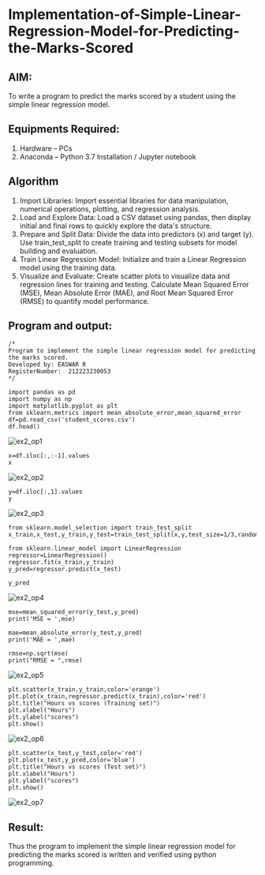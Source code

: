 # Implementation-of-Simple-Linear-Regression-Model-for-Predicting-the-Marks-Scored

## AIM:
To write a program to predict the marks scored by a student using the simple linear regression model.

## Equipments Required:
1. Hardware – PCs
2. Anaconda – Python 3.7 Installation / Jupyter notebook

## Algorithm
1. Import Libraries: Import essential libraries for data manipulation, numerical operations, plotting, and regression analysis.
2. Load and Explore Data: Load a CSV dataset using pandas, then display initial and final rows to quickly explore the data's structure.
3. Prepare and Split Data: Divide the data into predictors (x) and target (y). Use train_test_split to create training and testing subsets for model building and evaluation.
4. Train Linear Regression Model: Initialize and train a Linear Regression model using the training data.
5. Visualize and Evaluate: Create scatter plots to visualize data and regression lines for training and testing. Calculate Mean Squared Error (MSE), Mean Absolute Error (MAE), and Root Mean Squared Error (RMSE) to quantify model performance.

## Program and output:
```
/*
Program to implement the simple linear regression model for predicting the marks scored.
Developed by: EASWAR R
RegisterNumber:  212223230053
*/
```
```
import pandas as pd
import numpy as np
import matplotlib.pyplot as plt
from sklearn.metrics import mean_absolute_error,mean_squared_error
df=pd.read_csv('student_scores.csv')
df.head()
```
![ex2_op1](https://github.com/user-attachments/assets/e762caab-7eb8-4caf-98f4-0db0c8326843)
```
x=df.iloc[:,:-1].values
x
```
![ex2_op2](https://github.com/user-attachments/assets/34851270-c92e-4ce8-85f7-793894450e92)

```
y=df.iloc[:,1].values
y
```
![ex2_op3](https://github.com/user-attachments/assets/50ab746d-de2a-409c-ad4e-ee8ee7386a5a)
```
from sklearn.model_selection import train_test_split
x_train,x_test,y_train,y_test=train_test_split(x,y,test_size=1/3,random_state=0)
```
```
from sklearn.linear_model import LinearRegression
regressor=LinearRegression()
regressor.fit(x_train,y_train)
y_pred=regressor.predict(x_test)
```
```
y_pred
```
![ex2_op4](https://github.com/user-attachments/assets/59465be7-b7fd-4822-ba83-e68b94b7b4f6)
```
mse=mean_squared_error(y_test,y_pred)
print('MSE = ',mse)

mae=mean_absolute_error(y_test,y_pred)
print('MAE = ',mae)

rmse=np.sqrt(mse)
print("RMSE = ",rmse)
```
![ex2_op5](https://github.com/user-attachments/assets/5a643ebc-eabd-412c-b061-83d5d804ae1c)
```
plt.scatter(x_train,y_train,color='orange')
plt.plot(x_train,regressor.predict(x_train),color='red')
plt.title("Hours vs scores (Training set)")
plt.xlabel("Hours")
plt.ylabel("scores")
plt.show()
```
![ex2_op6](https://github.com/user-attachments/assets/66297300-f916-4d31-bf55-3ea644b675d0)
```
plt.scatter(x_test,y_test,color='red')
plt.plot(x_test,y_pred,color='blue')
plt.title("Hours vs scores (Test set)")
plt.xlabel("Hours")
plt.ylabel("scores")
plt.show()
```
![ex2_op7](https://github.com/user-attachments/assets/e00932ad-f9f4-4e10-975b-3498a7d927c4)

## Result:
Thus the program to implement the simple linear regression model for predicting the marks scored is written and verified using python programming.
